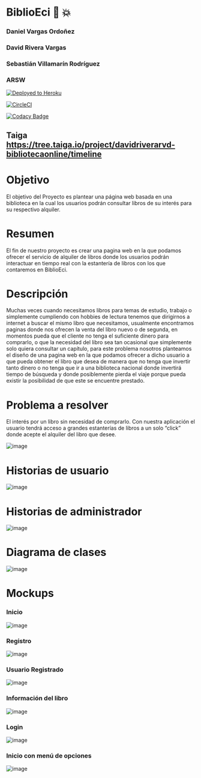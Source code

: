# BiblioEci      :book:  :boom:
### Daniel Vargas Ordoñez
### David Rivera Vargas
### Sebastián Villamarín Rodríguez
### ARSW

[![Deployed to Heroku](https://www.herokucdn.com/deploy/button.png)](https://biblioeci.herokuapp.com)

[![CircleCI](https://circleci.com/gh/svillamarin27/CVDS2-LAB6-2020-2.svg?style=svg)](https://app.circleci.com/pipelines/github/svillamarin27/BIBLIOECI)

[![Codacy Badge](https://api.codacy.com/project/badge/Grade/c42353620eed40daaf4102f82214411e)](https://github.com/settings/installations/14876200)

## Taiga  https://tree.taiga.io/project/davidriverarvd-bibliotecaonline/timeline

# Objetivo
El objetivo del Proyecto es plantear una página web basada en una biblioteca en la cual los usuarios podrán consultar libros de su interés para su respectivo alquiler. 

# Resumen
El fin de nuestro proyecto es crear una pagina web en la que podamos ofrecer el servicio de alquiler de libros donde los usuarios podrán interactuar en tiempo real con la estantería de libros con los que contaremos en BiblioEci.

# Descripción
Muchas veces cuando necesitamos libros para temas de estudio, trabajo o simplemente cumpliendo con hobbies de lectura tenemos que dirigirnos a internet a buscar el mismo libro que necesitamos, usualmente encontramos paginas donde nos ofrecen la venta del libro nuevo o de segunda, en momentos pueda que el cliente no tenga el suficiente dinero para comprarlo, o que la necesidad del libro sea tan ocasional que simplemente solo quiera consultar un capítulo, para este problema nosotros planteamos el diseño de una pagina web en la que podamos ofrecer a dicho usuario a que pueda obtener el libro que desea de manera que no tenga que invertir tanto dinero o no tenga que ir a una biblioteca nacional donde invertirá tiempo de búsqueda y donde posiblemente pierda el viaje porque pueda existir la posibilidad de que este se encuentre prestado. 

# Problema a resolver

El interés por un libro sin necesidad de comprarlo.
Con nuestra aplicación el usuario tendrá acceso a grandes estanterías de libros a un solo “click” donde acepte el alquiler del libro que desee.

![image](https://user-images.githubusercontent.com/37603257/108650936-b83b3c80-748e-11eb-801b-ae9f31e1a7b7.png)

# Historias de usuario

![image](https://user-images.githubusercontent.com/37603257/108651015-e3259080-748e-11eb-8637-4def7e474017.png)

# Historias de administrador

![image](https://user-images.githubusercontent.com/37603257/108651074-03ede600-748f-11eb-969c-c2a29f35ea57.png)

# Diagrama de clases

![image](https://user-images.githubusercontent.com/37603257/108651126-1e27c400-748f-11eb-90ee-ecaf0dd25652.png)

# Mockups

### Inicio

![image](https://user-images.githubusercontent.com/37603257/108651680-4fed5a80-7490-11eb-8405-aa9fd6ed719f.png)

### Registro

![image](https://user-images.githubusercontent.com/37603257/108651799-8dea7e80-7490-11eb-9d27-d87d52248431.png)

### Usuario Registrado

![image](https://user-images.githubusercontent.com/37603257/108653193-d8212f00-7493-11eb-88d3-36483b10d27e.png)

### Información del libro

![image](https://user-images.githubusercontent.com/37603257/108653236-f0914980-7493-11eb-81ac-88a123c604c5.png)

### Login

![image](https://user-images.githubusercontent.com/37603257/108653314-1cacca80-7494-11eb-8c1f-fd17518e2a4e.png)

### Inicio con menú de opciones

![image](https://user-images.githubusercontent.com/37603257/108653369-40701080-7494-11eb-961f-50063141bded.png)
